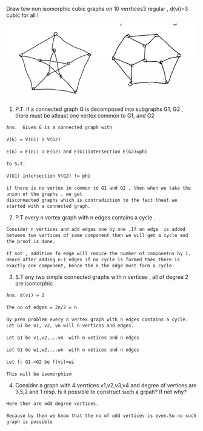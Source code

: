 Draw tow non isomorphic cubic graphs on 10 verrtices3 regular , d(vi)=3 cubic for all i

![nonIso3regularGraph](./img/nonIso3regularGraph.png)

1. P.T. if a  connected graph G is decomposed into subgraphs  G1, G2 , there must be atleast one vertex common to G1, and G2
```
Ans.  Given G is a connected graph with 

V(G) = V(G1) U V(G2)

E(G) = E(G1) U E(G2) and E(G1)intersection E(G2)=phi

To S.T.

V(G1) intersection V(G2) != phi

if there is no vertex in common to G1 and G2 , then when we take the union of the graphs , we get
disconnected graphs which is contradiction to the fact theat we started with a connected graph.
```

2. P.T every n vertex graph with n edges contains a cycle .

```
Consider n vertices and add edges one by one .If an edge  is added between two vertices of same component then we will get a cycle and the proof is done. 

If not , addition fo edge will reduce the number of componetns by 1. Hence after adding n-1 edges if no cycle is formed then there is exactly one component, hence the n the edge must form a cycle.

```

3. S.T any two simple connected graphs with n vertices , all of degree 2 are isomorphic . 
```
Ans. d(vi) = 2 

The no of edges = 2n/2 = n

By prev problem every n vertex graph with n edges contains a cycle. Let G1 be v1, v2, vn will n vertices and edges.

Let G1 be v1,v2,...vn  with n vetices and n edges

Let G1 be w1,w2,...wn  with n vetices and n edges

Let f: G1->G2 be f(vi)=wi

This will be isomorphism
```

4. Consider a graph with 4 verrtices v1,v2,v3,v4 and degree of vertices are 3,5,2 and 1 resp. Is it possible to construct such a grpah? If not why?

```
Here ther are odd degree vertices.

Because by then we know that the no of odd vertices is even.So no such graph is possible


```





